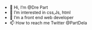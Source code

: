 - 👋 Hi, I’m @Dre Part
- 👀 I’m interested in css,Js, html
- 🌱 I’m a front end web developer 
- 📫 How to reach me Twitter @PartDela

<!---
leinyuy/leinyuy is a ✨ special ✨ repository because its `README.md` (this file) appears on your GitHub profile.
You can click the Preview link to take a look at your changes.
--->
